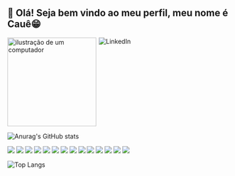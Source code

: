 ## 👋 Olá! Seja bem vindo ao meu perfil, meu nome é Cauê😁
<div style="display:flex;">
    <img src="https://github.com/user-attachments/assets/cc66e3c3-bde1-4196-a09d-7cadedc53751" alt="ilustração de um computador" min-width="200px" max-width="200px" width="200px" height="200px"align="left">
    <a href="https://www.linkedin.com/in/caueeugenio/"><img src="https://img.shields.io/badge/-Linkedin-0e76a8?style=flat-square&logo=Linkedin&logoColor=white&link=" alt="LinkedIn" align="right"/></a>
</div>



<p align="left">
  
![Anurag's GitHub stats](https://github-readme-stats.vercel.app/api?username=caueeugenio&show_icons=true&bg_color=00000000)
 
</p>



<p align="left">
<img src="https://img.shields.io/badge/HTML5-E34F26?style=for-the-badge&logo=html5&logoColor=white"/>
<img src="https://img.shields.io/badge/CSS3-1572B6?style=for-the-badge&logo=css3&logoColor=white"/>
<img src="https://img.shields.io/badge/JavaScript-F7DF1E?style=for-the-badge&logo=javascript&logoColor=black"/>
<img src="https://img.shields.io/badge/TypeScript-007ACC?style=for-the-badge&logo=typescript&logoColor=white"/>
<img src="https://img.shields.io/badge/Angular-DD0031?style=for-the-badge&logo=angular&logoColor=white"/>
<img src="https://img.shields.io/badge/React-20232A?style=for-the-badge&logo=react&logoColor=61DAFB"/>
<img src="https://img.shields.io/badge/React_Native-20232A?style=for-the-badge&logo=react&logoColor=61DAFB"/>
<img src="https://img.shields.io/badge/Express.js-404D59?style=for-the-badge"/>
<img src="https://img.shields.io/badge/MongoDB-4EA94B?style=for-the-badge&logo=mongodb&logoColor=white"/>
<img src="ttps://img.shields.io/badge/PostgreSQL-316192?style=for-the-badge&logo=postgresql&logoColor=white"/>
<img src="https://img.shields.io/badge/MySQL-00000F?style=for-the-badge&logo=mysql&logoColor=white"/>
<img src="https://img.shields.io/badge/Node.js-43853D?style=for-the-badge&logo=node.js&logoColor=white"/>
<img src="https://img.shields.io/badge/Sass-CC6699?style=for-the-badge&logo=sass&logoColor=white"/>
<img src="https://img.shields.io/badge/styled--components-DB7093?style=for-the-badge&logo=styled-components&logoColor=white"/>


</p>

<p align="left">

  ![Top Langs](https://github-readme-stats.vercel.app/api/top-langs/?username=caueeugenio&layout=compact)

</p>
